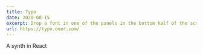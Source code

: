 ```yaml
---
title: Typo
date: 2020-08-15
excerpt: Drop a font in one of the panels in the bottom half of the screen, then drop a second font in the other panel, and use the slider in the top panel to compare how they look. If you're using a variable font that's great - any variables will get sliders to play with values.
url: https://typo.ooer.com/
---
```


A synth in React